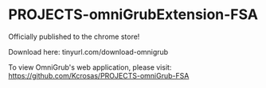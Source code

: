# PROJECTS-omniGrubExtension-FSA

Officially published to the chrome store!

Download here: tinyurl.com/download-omnigrub


To view OmniGrub's web application, please visit: https://github.com/Kcrosas/PROJECTS-omniGrub-FSA
